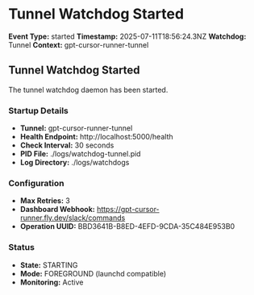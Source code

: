 # Tunnel Watchdog Started

**Event Type:** started
**Timestamp:** 2025-07-11T18:56:24.3NZ
**Watchdog:** Tunnel
**Context:** gpt-cursor-runner-tunnel


## Tunnel Watchdog Started

The tunnel watchdog daemon has been started.

### Startup Details
- **Tunnel:** gpt-cursor-runner-tunnel
- **Health Endpoint:** http://localhost:5000/health
- **Check Interval:** 30 seconds
- **PID File:** ./logs/watchdog-tunnel.pid
- **Log Directory:** ./logs/watchdogs

### Configuration
- **Max Retries:** 3
- **Dashboard Webhook:** https://gpt-cursor-runner.fly.dev/slack/commands
- **Operation UUID:** BBD3641B-B8ED-4EFD-9CDA-35C484E953B0

### Status
- **State:** STARTING
- **Mode:** FOREGROUND (launchd compatible)
- **Monitoring:** Active


